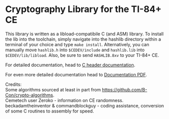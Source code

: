 # Cryptography Library for the TI-84+ CE

This library is written as a libload-compatibile C (and ASM) library. To install the lib
into the toolchain, simply navigate into the hashlib directory within a terminal of your
choice and type `make install`. Alternatively, you can manually move `hashlib.h`
into `$CEDEV/include` and `hashlib.lib` into `$CEDEV/lib/libload`. Also, be
sure to send `HASHLIB.8xv` to your TI-84+ CE.

For detailed documentation, head to [C header documentation](https://acagliano.github.io/hashlib/html/hashlib_8h.html).

For even more detailed documentation head to [Documentation PDF](https://github.com/acagliano/hashlib/blob/stable/Hashlib%20Documentation.pdf).

Credits:  
Some algorithms sourced at least in part from https://github.com/B-Con/crypto-algorithms.  
Cemetech user Zeroko - information on CE randomness.  
beckadamtheinventor & commandblockguy - coding assistance, conversion of some C routines to assembly for speed.  
